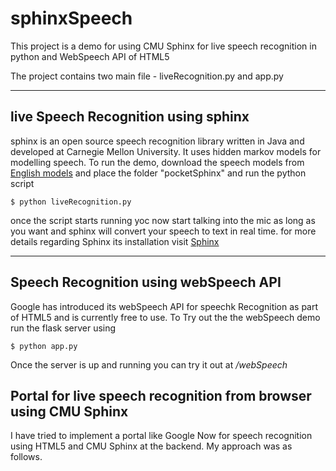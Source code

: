 # sphinxSpeech
This project is a demo for using CMU Sphinx for live speech recognition in python and WebSpeech API of HTML5

The project contains two main file - liveRecognition.py and app.py

***
## live Speech Recognition using sphinx
sphinx is an open source speech recognition library written in Java and developed at Carnegie Mellon University. It uses hidden markov models for modelling speech. To run the demo, download the speech models from [English models](https://drive.google.com/folderview?id=0Bw00am7cLinWNWE4RnZuZkw5ODA&usp=sharing) and place the folder "pocketSphinx" and run the python script

```
$ python liveRecognition.py
```
once the script starts running yoc now start talking into the mic as long as you want and sphinx will convert your speech to text in real time.
for more details regarding Sphinx its installation visit [Sphinx](http://cmusphinx.sourceforge.net/)
***
## Speech Recognition using webSpeech API
Google has introduced its webSpeech API for speechk Recognition as part of HTML5 and is currently free to use. To Try out the the webSpeech demo run the flask server using
```
$ python app.py
```
Once the server is up and running you can try it out at */webSpeech*

## Portal for live speech recognition from browser using CMU Sphinx
I have tried to implement a portal like Google Now for speech recognition using HTML5 and CMU Sphinx at the backend. My approach was as follows.
